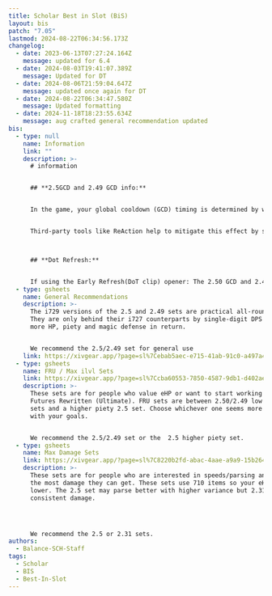```yaml
---
title: Scholar Best in Slot (BiS)
layout: bis
patch: "7.05"
lastmod: 2024-08-22T06:34:56.173Z
changelog:
  - date: 2023-06-13T07:27:24.164Z
    message: updated for 6.4
  - date: 2024-08-03T19:41:07.389Z
    message: Updated for DT
  - date: 2024-08-06T21:59:04.647Z
    message: updated once again for DT
  - date: 2024-08-22T06:34:47.580Z
    message: Updated formatting
  - date: 2024-11-18T18:23:55.634Z
    message: aug crafted general recommendation updated
bis:
  - type: null
    name: Information
    link: ""
    description: >-
      # information


      ## **2.5GCD and 2.49 GCD info:**


      In the game, your global cooldown (GCD) timing is determined by when the game code aligns with your frame updates. This happens once per frame. If your next action doesn't sync perfectly with these frames, there can be slight delays in your GCD. This is especially noticeable on lower FPS. Fluctuating frame rates can also make your GCD more unpredictable. Over the course of a battle, these delays could mean that a gear set with a supposed 2.5 GCD might actually function more like a 2.505 GCD. Players with higher FPS will suffer the effects of this issue less but will never be able to fully eliminate them.


      Third-party tools like ReAction help to mitigate this effect by syncing your frames with when your GCD is ready. To better understand how this works for your specific character, you can make comparisons using a GCD calculator. By inputting fflogs into the calculator, you can see the actual duration of your GCDs during gameplay. It's advisable to use multiple logs for accuracy and disregard any anomalous data. For a practical tool to calculate GCDs, you can visit https://gcdcalc.fly.dev/\



      ## **Dot Refresh:**


      If using the Early Refresh(DoT clip) opener: The 2.50 GCD and 2.49 GCD sets will NOT land Biolysis under Chain Stratagem if you use Biolysis AFTER your 6th Energy Drain in the opener (the breakpoint is 2.47 GCD and requires low ping). To fix this, use Biolysis on the same GCD as your 6th Energy Drain.
  - type: gsheets
    name: General Recommendations
    description: >-
      The i729 versions of the 2.5 and 2.49 sets are practical all-rounder sets.
      They are only behind their i727 counterparts by single-digit DPS and offer
      more HP, piety and magic defense in return.


      We recommend the 2.5/2.49 set for general use
    link: https://xivgear.app/?page=sl%7Cebab5aec-e715-41ab-91c0-a497a4ce3b7c
  - type: gsheets
    name: FRU / Max ilvl Sets
    link: https://xivgear.app/?page=sl%7Ccba60553-7850-4587-9db1-d402aec8187e&
    description: >-
      These sets are for people who value eHP or want to start working towards
      Futures Rewritten (Ultimate). FRU sets are between 2.50/2.49 low piety
      sets and a higher piety 2.5 set. Choose whichever one seems more in line
      with your goals.


      We recommend the 2.5/2.49 set or the  2.5 higher piety set.
  - type: gsheets
    name: Max Damage Sets
    link: https://xivgear.app/?page=sl%7C8220b2fd-abac-4aae-a9a9-15b264bb3a1b&
    description: >-
      These sets are for people who are interested in speeds/parsing and want
      the most damage they can get. These sets use 710 items so your eHP will be
      lower. The 2.5 set may parse better with higher variance but 2.31 has more
      consistent damage.




      We recommend the 2.5 or 2.31 sets.
authors:
  - Balance-SCH-Staff
tags:
  - Scholar
  - BIS
  - Best-In-Slot
---
```

